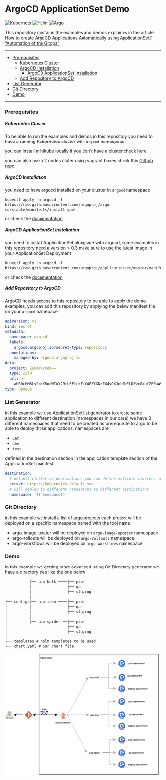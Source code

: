 # ArgoCD ApplicationSet Demo

![Kubernets](https://img.shields.io/badge/-Kubernetes-326CE5?style=for-the-badge&logo=Kubernetes&logoColor=white)
![Helm](https://img.shields.io/badge/-Helm-0F1689?style=for-the-badge&logo=Helm&logoColor=white)
![Argo](https://img.shields.io/badge/-ArgoCD-fe733d?style=for-the-badge&logo=&logoColor=white)

This repository contains the examples and demos explaines in the article
[How to create ArgoCD Applications Automatically using ApplicationSet? “Automation of the Gitops”](https://amralaayassen.medium.com/how-to-create-argocd-applications-automatically-using-applicationset-automation-of-the-gitops-59455eaf4f72)


---

<!-- END doctoc generated TOC please keep comment here to allow auto update -->
<!-- START doctoc generated TOC please keep comment here to allow auto update -->
<!-- DON'T EDIT THIS SECTION, INSTEAD RE-RUN doctoc TO UPDATE -->


- [Prerequisites](#prerequisites)
    - [Kubernetes Cluster](#kubernetes-cluster)
    - [ArgoCD Installation](#argocd-installation)
      - [ArgoCD ApplicationSet Installation](#argocd-applicationset-installation)
    - [Add Repository to ArgoCD](#add-repository-to-argocd)
- [List Generator](#list-generator)
- [Git Directory](#git-directory)
- [Demo](#demo)

<!-- END doctoc generated TOC please keep comment here to allow auto update -->

---

### Prerequisites

##### Kubernetes Cluster

To be able to run the examples and demos in this repository you need to have a running Kubernetes cluster with `argocd` namespace

you can install minikube locally if you don't have a cluster check [here](https://minikube.sigs.k8s.io/docs/start/)

you can also use a 2 nodes cluter using vagrant boxes check this [Github repo](https://github.com/theJaxon/Kontainerd)

##### ArgoCD Installation

you need to have argocd installed on your cluster in `argocd` namespace

```
kubectl apply -n argocd -f https://raw.githubusercontent.com/argoproj/argo-cd/stable/manifests/install.yaml
```

or check the [documentation](https://argo-cd.readthedocs.io/en/stable/)

##### ArgoCD ApplicationSet Installation

you need to install ApplicationSet alongside with argocd, some examples in this repository need a version > 0.3 make sure to use the latest image in your ApplicationSet Deployment

```
kubectl apply -n argocd -f https://raw.githubusercontent.com/argoproj/applicationset/master/manifests/install.yaml
```

or check the [documentation](https://argocd-applicationset.readthedocs.io/en/stable/)

##### Add Repository to ArgoCD

ArgoCD needs access to this repository to be able to apply the demo examples, you can add this repository by applying the below manifest file on your `argocd` namepace

```yaml
apiVersion: v1
kind: Secret
metadata:
  namespace: argocd
  labels:
    argocd.argoproj.io/secret-type: repository
  annotations:
    managed-by: argocd.argoproj.io
data:
  project: ZGVmYXVsdA==
  type: Z2l0
  url: >-
    aHR0cHM6Ly9naXRodWIuY29tL0FtckFsYWFZYXNzZW4vQXJnb0NELUFwcGxpY2F0aW9uU2V0LURlbW8uZ2l0
type: Opaque
```

### List Generator

in this example we use ApplicationSet list generator to create same application to different destination (namespaces in our case) we have 3 different namespaces that need to be created as prerequisite to argo to be able to deploy those applications, namespaces are

- `uat`
- `dev`
- `test`

defined in the destination section in the application template section of the ApplicationSet manifest

```yaml
destination:
  # default cluster as destination, you can define multiple clusters in ArgoCD UI
  server: https://kubernetes.default.svc
  # will deploy to different namespaces as different destinations
  namespace: '{{namespace}}'
```

### Git Directory

in this example we install a list of argo projects each project will be deployed on a specific namespace named with the tool name

- argo-image-upater will be deployed on `argo-image-updater` namespace
- argo-rollouts will be deployed on `argo-rollouts` namespace
- argo-workflows will be deployed on `argo-workflows` namespace

### Demo

in this example we getting more advanced using Git Directory generator
we have a directory tree like the one below

```
           ├── app-hulk ────├── prod
           │                ├── qa
           │                ├── staging
           │
├── configs├── app-iron ────├── prod
│          │                ├── qa
│          │                ├── staging
│          │
│          ├── app-spider ──├── prod
│                           ├── qa
│                           ├── staging
│
├── templates # helm templates to be used
├── chart.yaml # our chart file
```
![architecture](https://github.com/AmrAlaaYassen/ArgoCD-ApplicationSet-Demo/blob/main/media/architecture.png)
